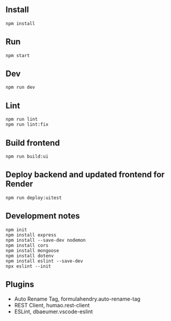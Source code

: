 ## Install
`npm install`  

## Run
`npm start`  

## Dev
`npm run dev`  

## Lint
`npm run lint`  
`npm run lint:fix`  

## Build frontend
`npm run build:ui`  

## Deploy backend and updated frontend for Render
`npm run deploy:uitest`  

## Development notes
```
npm init
npm install express
npm install --save-dev nodemon
npm install cors
npm install mongoose
npm install dotenv
npm install eslint --save-dev
npx eslint --init
```

## Plugins
- Auto Rename Tag, formulahendry.auto-rename-tag
- REST Client, humao.rest-client
- ESLint, dbaeumer.vscode-eslint